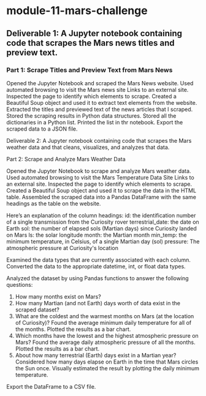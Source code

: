 # module-11-mars-challenge


## Deliverable 1: A Jupyter notebook containing code that scrapes the Mars news titles and preview text.

### Part 1: Scrape Titles and Preview Text from Mars News

Opened the Jupyter Notebook and scraped the Mars News website.
Used automated browsing to visit the Mars news site Links to an external site. Inspected the page to identify which elements to scrape.
Created a Beautiful Soup object and used it to extract text elements from the website.
Extracted the titles and previewed text of the news articles that I scraped. Stored the scraping results in Python data structures.
Stored all the dictionaries in a Python list.
Printed the list in thr notebook.
Export the scraped data to a JSON file. 


Deliverable 2: A Jupyter notebook containing code that scrapes the Mars weather data and that cleans, visualizes, and analyzes that data.

Part 2: Scrape and Analyze Mars Weather Data

Opened the Jupyter Notebook to scrape and analyze Mars weather data.
Used automated browsing to visit the Mars Temperature Data Site Links to an external site. Inspected the page to identify which elements to scrape.
Created a Beautiful Soup object and used it to scrape the data in the HTML table. 
Assembled the scraped data into a Pandas DataFrame with the same headings as the table on the website. 

Here’s an explanation of the column headings:
id: the identification number of a single transmission from the Curiosity rover
terrestrial_date: the date on Earth
sol: the number of elapsed sols (Martian days) since Curiosity landed on Mars
ls: the solar longitude
month: the Martian month
min_temp: the minimum temperature, in Celsius, of a single Martian day (sol)
pressure: The atmospheric pressure at Curiosity's location

Examined the data types that are currently associated with each column. Converted the data to the appropriate datetime, int, or float data types.

Analyzed the dataset by using Pandas functions to answer the following questions:
1. How many months exist on Mars?
2. How many Martian (and not Earth) days worth of data exist in the scraped dataset?
3. What are the coldest and the warmest months on Mars (at the location of Curiosity)? Found the average minimum daily temperature for all of the months. Plotted the results as a bar chart.
4. Which months have the lowest and the highest atmospheric pressure on Mars? Found the average daily atmospheric pressure of all the months. Plotted the results as a bar chart.
5. About how many terrestrial (Earth) days exist in a Martian year? Considered how many days elapse on Earth in the time that Mars circles the Sun once. Visually estimated the result by plotting the daily minimum temperature.

Export the DataFrame to a CSV file.
